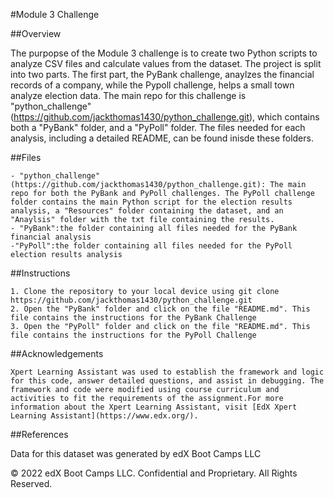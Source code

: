 #Module 3 Challenge

##Overview

The purpopse of the Module 3 challenge is to create two Python scripts to analyze CSV files and calculate values from the dataset. The project is split into two parts. The first part, the PyBank challenge, anaylzes the financial records of a company, while the Pypoll challenge, helps a small town analyze election data. The main repo for this challenge is "python_challenge" (https://github.com/jackthomas1430/python_challenge.git), which contains both a "PyBank" folder, and a "PyPoll" folder. The files needed for each analysis, including a detailed README, can be found inisde these folders. 

##Files
    
    - "python_challenge" (https://github.com/jackthomas1430/python_challenge.git): The main repo for both the PyBank and PyPoll challenges. The PyPoll challenge folder contains the main Python script for the election results analysis, a "Resources" folder containing the dataset, and an "Anaylsis" folder with the txt file containing the results. 
    - "PyBank":the folder containing all files needed for the PyBank financial analysis 
    -"PyPoll":the folder containing all files needed for the PyPoll election results analysis 

##Instructions
   
    1. Clone the repository to your local device using git clone https://github.com/jackthomas1430/python_challenge.git
    2. Open the "PyBank" folder and click on the file "README.md". This file contains the instructions for the PyBank Challenge 
    3. Open the "PyPoll" folder and click on the file "README.md". This file contains the instructions for the PyPoll Challenge

##Acknowledgements
    
    Xpert Learning Assistant was used to establish the framework and logic for this code, answer detailed questions, and assist in debugging. The framework and code were modified using course curriculum and activities to fit the requirements of the assignment.For more information about the Xpert Learning Assistant, visit [EdX Xpert Learning Assistant](https://www.edx.org/). 

##References

Data for this dataset was generated by edX Boot Camps LLC

© 2022 edX Boot Camps LLC. Confidential and Proprietary. All Rights Reserved.

